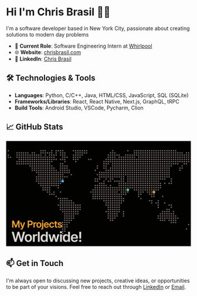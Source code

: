# Hi I'm Chris Brasil 🤙🏽

I'm a software developer based in New York City, passionate about creating solutions to modern day problems

- 🔭 **Current Role**: Software Engineering Intern at [Whirlpool](https://www.whirlpoolcorp.com/)
- 🌐 **Website**: [chrisbrasil.com](https://sites.google.com/nyu.edu/chrisbrasil/home)
- 💼 **LinkedIn**: [Chris Brasil](https://www.linkedin.com/in/chris-brasil/)

## 🛠️ Technologies & Tools

- **Languages**: Python, C/C++, Java, HTML/CSS, JavaScript, SQL (SQLite)
- **Frameworks/Libraries**: React, React Native, Next.js, GraphQL, tRPC
- **Build Tools**: Android Studio, VSCode, Pycharm, Clion

## 📈 GitHub Stats

[![Checkout my Global Projects](https://github.com/ChrisBrasil10/ReadMeMap/blob/main/myMapPNG.png)](https://chrisbrasil10.github.io/ReadMeMap/index.html)


## 📫 Get in Touch

I'm always open to discussing new projects, creative ideas, or opportunities to be part of your visions. Feel free to reach out through [LinkedIn](https://www.linkedin.com/in/chris-brasil/) or [Email](christopherdbrasil@gmail.com).
